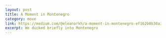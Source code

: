 ```yaml
---
layout: post
title: A Moment in Montenegro
category: move
link: https://medium.com/@eleanorkh/a-moment-in-montenegro-ef162b0b30a3
excerpt: We ducked briefly into Montenegro
---
```

